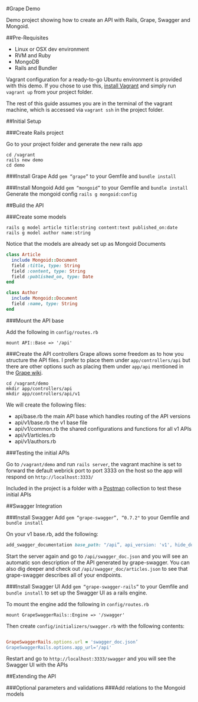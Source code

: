 
#Grape Demo

Demo project showing how to create an API with Rails, Grape, Swagger and Mongoid.

##Pre-Requisites

* Linux or OSX dev environment
* RVM and Ruby
* MongoDB
* Rails and Bundler

Vagrant configuration for a ready-to-go Ubuntu environment is provided with this demo. If you chose to use this, [install Vagrant](https://www.vagrantup.com/) and simply run `vagrant up` from your project folder.

The rest of this guide assumes you are in the terminal of the vagrant machine, which is accessed via  `vagrant ssh` in the project folder.

##Initial Setup

###Create Rails project

Go to your project folder and generate the new rails app

```
cd /vagrant
rails new demo
cd demo
```

###Install Grape
Add `gem “grape”` to your Gemfile and `bundle install`

###Install Mongoid
Add `gem “mongoid”` to your Gemfile and `bundle install`
Generate the mongoid config `rails g mongoid:config`

##Build the API

###Create some models

```
rails g model article title:string content:text published_on:date
rails g model author name:string
```

Notice that the models are already set up as Mongoid Documents

```ruby
class Article
  include Mongoid::Document
  field :title, type: String
  field :content, type: String
  field :published_on, type: Date
end
```

```ruby
class Author
  include Mongoid::Document
  field :name, type: String
end
```
###Mount the API base

Add the following in `config/routes.rb`

```
mount API::Base => '/api'
```

###Create the API controllers
Grape allows some freedom as to how you structure the API files. I prefer to place them under `app/controllers/api` but there are other options such as placing them under `app/api` mentioned in the [Grape wiki](http://intridea.github.io/grape/docs/index.html).

```
cd /vagrant/demo
mkdir app/controllers/api
mkdir app/controllers/api/v1
```

We will create the following files:

* api/base.rb the main API base which handles routing of the API versions
* api/v1/base.rb the v1 base file
* api/v1/common.rb the shared configurations and functions for all v1 APIs
* api/v1/articles.rb
* api/v1/authors.rb

###Testing the initial APIs

Go to `/vagrant/demo` and run `rails server`, the vagrant machine is set to forward the default webrick port to port 3333 on the host so the app will respond on `http://localhost:3333/`

Included in the project is a folder with a [Postman](http://www.getpostman.com/) collection to test these initial APIs

##Swagger Integration

###Install Swagger
Add `gem “grape-swagger”, “0.7.2"` to your Gemfile and `bundle install`

On your v1 base.rb, add the following:

```ruby
add_swagger_documentation base_path: "/api”, api_version: 'v1', hide_documentation_path: true
```

Start the server again and go to `/api/swagger_doc.json` and you will see an automatic son description of the API generated by grape-swagger. You can also dig deeper and check out `/api/swagger_doc/articles.json` to see that grape-swagger describes all of your endpoints.

###Install Swagger UI
Add `gem “grape-swagger-rails”` to your Gemfile and `bundle install` to set up the Swagger UI as a rails engine.

To mount the engine add the following in `config/routes.rb`

```
mount GrapeSwaggerRails::Engine => '/swagger'
```

Then create `config/initializers/swagger.rb` with the following contents:

```ruby

GrapeSwaggerRails.options.url = 'swagger_doc.json’
GrapeSwaggerRails.options.app_url=‘/api'

```

Restart and go to `http://localhost:3333/swagger` and you will see the Swagger UI with the APIs

##Extending the API

###Optional parameters and validations
###Add relations to the Mongoid models
